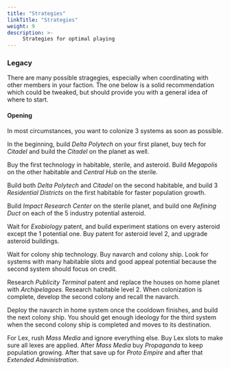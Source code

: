 ```yaml
---
title: "Strategies"
linkTitle: "Strategies"
weight: 9
description: >-
     Strategies for optimal playing
---
```


### Legacy

There are many possible stragegies, especially when coordinating with other members in your faction. The one below is a solid recommendation which could be tweaked, but should provide you with a general idea of where to start.

#### Opening

In most circumstances, you want to colonize 3 systems as soon as possible. 

In the beginning, build *Delta Polytech* on your first planet, buy tech for *Citadel* and build the *Citadel* on the planet as well.

Buy the first technology in habitable, sterile, and asteroid. Build *Megapolis* on the other habitable and *Central Hub* on the sterile.

Build both *Delta Polytech* and *Citadel* on the second habitable, and build 3 *Residential Districts* on the first habitable for faster population growth.

Build *Impact Research Center* on the sterile planet, and build one *Refining Duct* on each of the 5 industry potential asteroid.

Wait for *Exobiology* patent, and build experiment stations on every asteroid except the 1 potential one. Buy patent for asteroid level 2, and upgrade asteroid buildings.

Wait for colony ship technology. Buy navarch and colony ship. Look for systems with many habitable slots and good appeal potential because the second system should focus on credit.

Research *Publicity Terminal* patent and replace the houses on home planet with *Archipelagoes*. Research habitable level 2. When colonization is complete, develop the second colony and recall the navarch.

Deploy the navarch in home system once the cooldown finishes, and build the next colony ship. You should get enough ideology for the third system when the second colony ship is completed and moves to its destination.

For Lex, rush *Mass Media* and ignore everything else. Buy Lex slots to make sure all lexes are applied. After *Mass Media* buy *Propaganda* to keep population growing. After that save up for *Proto Empire* and after that *Extended Administration*.



